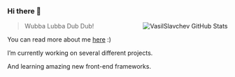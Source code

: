 <!--
**VasilSlavchev/vasilslavchev** is a ✨ _special_ ✨ repository because its `README.md` (this file) appears on your GitHub profile.
Here are some ideas to get you started:
- 🔭 I’m currently working on ...
- 🌱 I’m currently learning ...
- 👯 I’m looking to collaborate on ...
- 🤔 I’m looking for help with ...
- 💬 Ask me about ...
- 📫 How to reach me: ...
- 😄 Pronouns: ...
- ⚡ Fun fact: ...
-->
### Hi there 👋

<div class="position-relative">
    <div class="Box mt-4">
        <div class="Box-body p-4">
            <article class="markdown-body entry-content container-lg f5" itemprop="text">
                <p class="mb-0 f6 color-text-secondary">
                    <a href="https://VasilSlavchev.info" class="pinned-item-meta Link--muted ">
                        <img src="https://github-readme-stats.vercel.app/api?username=VasilSlavchev&amp;show_icons=true" alt="VasilSlavchev GitHub Stats" align="right">
                    </a>
                </p>
                <!-- 
                <div class="pinned-item-list-item-content">
                    <p class="pinned-item-desc color-text-secondary text-small d-block mt-2 mb-3">
                        Most Used Languages
                    </p>
                    <p class="mb-0 f6 color-text-secondary">
                        <a href="https://VasilSlavchev.info" class="pinned-item-meta Link--muted ">
                            <img src="https://github-readme-stats.vercel.app/api/top-langs/?username=VasilSlavchev&amp;layout=compact" alt="VasilSlavchev Most Used Languages">
                        </a>
                    </p> 
                </div>
                 -->
                <blockquote>
                <p>Wubba Lubba Dub Dub!</p>
                </blockquote>
                <div class="d-flex flex-justify-between">
                    <div class="text-mono text-small mb-3 text-bold flex-auto min-width-0">
                        <p>You can read more <span class="color-text-tertiary"> about me </span>
                            <a href="https://VasilSlavchev.info" class="no-underline Link--primary">here</a> :)
                        <p>
                        <p>
                            I’m currently working on several different projects.
                        </p>
                        <p>
                            And learning amazing new front-end frameworks.
                        </p>
                    </div>
                </div>
            </article>
        </div>
    </div>
</div>
